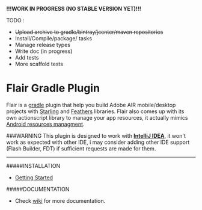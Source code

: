 **!!!WORK IN PROGRESS (NO STABLE VERSION YET)!!!**

TODO :
* ~~Upload archive to gradle/bintray/jcenter/maven repositories~~
* Install/Compile/package/ tasks
* Manage release types
* Write doc (in progress)
* Add tests
* More scaffold tests

# Flair Gradle Plugin
Flair is a [gradle](http://gradle.org/) plugin that help you build Adobe AIR mobile/desktop projects with [Starling](https://github.com/Gamua/Starling-Framework) and [Feathers](https://github.com/BowlerHatLLC/feathers) libraries. Flair also comes up with its own actionscript library to manage your app resources, it actually mimics [Android resources managment](http://developer.android.com/guide/topics/resources/providing-resources.html).

###WARNING
This plugin is designed to work with [**IntelliJ IDEA**](https://www.jetbrains.com/idea/), it won't work as expected with other IDE, i may consider adding other IDE support (Flash Builder, FDT) if sufficient requests are made for them.

___
#####INSTALLATION
* [Getting Started](https://github.com/SamYStudiO/flair-gradle-plugin/wiki/Getting-Started)

#####DOCUMENTATION
* Check [wiki](https://github.com/SamYStudiO/flair-gradle-plugin/wiki) for more documentation.

